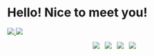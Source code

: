 # Hello! Nice to meet you!
<a href="https://github.com/NicoEugui">
  <img src="https://github-readme-stats.vercel.app/api?username=NicoEugui&show_icons=true&show_icons=true&count_private=true&theme=dark" />
</a>
<a href="https://github.com/NicoEugui">
  <img src="https://github-readme-stats.vercel.app/api/top-langs/?username=NicoEugui&langs_count=8&theme=dark"/>
</a>

<p align="center">
    <a target="_blank" href="https://discord.gg/hgHcTqg4T6"><img src="https://img.shields.io/badge/📝-Discord-blue"/></a> &nbsp;
    <a target="_blank" href="https://twitter.com/nico_eugui"><img src="https://img.shields.io/badge/%F0%9F%90%A6-Twitter-blue"/></a> &nbsp;
    <a target="_blank" href="https://www.instagram.com/nico_eugui/"><img src="https://img.shields.io/badge/%F0%9F%A4%B3-Instagram-blue"/></a> &nbsp;
    <a target="_blank" href="https://open.spotify.com/artist/13JJKrUewC1CJYmIDXQNoH?si=bdOg5018SVaqrarAn1DCvQ"><img src="https://img.shields.io/badge/%F0%9F%8E%B8Music-El%20Cuarteto%20De%20Nos-blue"/></a> &nbsp;
</p>













